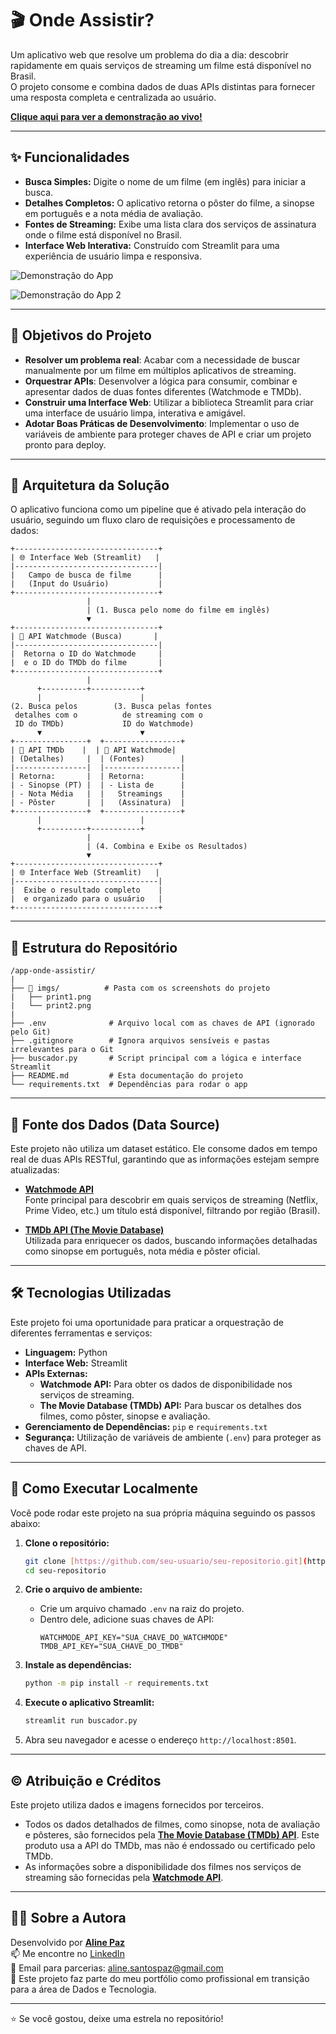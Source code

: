 # 🎬 Onde Assistir?

Um aplicativo web que resolve um problema do dia a dia: descobrir rapidamente em quais serviços de streaming um filme está disponível no Brasil.  
O projeto consome e combina dados de duas APIs distintas para fornecer uma resposta completa e centralizada ao usuário.

**[Clique aqui para ver a demonstração ao vivo!](https://onde-assistir.streamlit.app/)**

---

## ✨ Funcionalidades

* **Busca Simples:** Digite o nome de um filme (em inglês) para iniciar a busca.
* **Detalhes Completos:** O aplicativo retorna o pôster do filme, a sinopse em português e a nota média de avaliação.
* **Fontes de Streaming:** Exibe uma lista clara dos serviços de assinatura onde o filme está disponível no Brasil.
* **Interface Web Interativa:** Construído com Streamlit para uma experiência de usuário limpa e responsiva.

![Demonstração do App](imgs/print1.png)

![Demonstração do App 2](imgs/print2.png)

---

## 🎯 Objetivos do Projeto

- **Resolver um problema real**: Acabar com a necessidade de buscar manualmente por um filme em múltiplos aplicativos de streaming.
- **Orquestrar APIs**: Desenvolver a lógica para consumir, combinar e apresentar dados de duas fontes diferentes (Watchmode e TMDb).
- **Construir uma Interface Web**: Utilizar a biblioteca Streamlit para criar uma interface de usuário limpa, interativa e amigável.
- **Adotar Boas Práticas de Desenvolvimento**: Implementar o uso de variáveis de ambiente para proteger chaves de API e criar um projeto pronto para deploy.

---

## 🤖 Arquitetura da Solução

O aplicativo funciona como um pipeline que é ativado pela interação do usuário, seguindo um fluxo claro de requisições e processamento de dados:

```text
+--------------------------------+
| 🌐 Interface Web (Streamlit)   |
|--------------------------------|
|   Campo de busca de filme      |
|   (Input do Usuário)           |
+--------------------------------+
                 |
                 | (1. Busca pelo nome do filme em inglês)
                 ▼
+--------------------------------+
| 🤖 API Watchmode (Busca)       |
|--------------------------------|
|  Retorna o ID do Watchmode     |
|  e o ID do TMDb do filme       |
+--------------------------------+
                 |
      +----------+-----------+
      |                      |
(2. Busca pelos        (3. Busca pelas fontes
 detalhes com o          de streaming com o
 ID do TMDb)             ID do Watchmode)
      ▼                      ▼
+----------------+  +-----------------+
| 🤖 API TMDb    |  | 🤖 API Watchmode|
| (Detalhes)     |  | (Fontes)        |
|----------------|  |-----------------|
| Retorna:       |  | Retorna:        |
| - Sinopse (PT) |  | - Lista de      |
| - Nota Média   |  |   Streamings    |
| - Pôster       |  |   (Assinatura)  |
+----------------+  +-----------------+
      |                      |
      +----------+-----------+
                 |
                 | (4. Combina e Exibe os Resultados)
                 ▼
+--------------------------------+
| 🌐 Interface Web (Streamlit)   |
|--------------------------------|
|  Exibe o resultado completo    |
|  e organizado para o usuário   |
+--------------------------------+

```

---

## 📁 Estrutura do Repositório

```
/app-onde-assistir/
|
├── 📂 imgs/          # Pasta com os screenshots do projeto
|   ├── print1.png    
|   └── print2.png
|
├── .env              # Arquivo local com as chaves de API (ignorado pelo Git)
├── .gitignore        # Ignora arquivos sensíveis e pastas irrelevantes para o Git
├── buscador.py       # Script principal com a lógica e interface Streamlit
├── README.md         # Esta documentação do projeto
└── requirements.txt  # Dependências para rodar o app

```
---

## 📄 Fonte dos Dados (Data Source)

Este projeto não utiliza um dataset estático. Ele consome dados em tempo real de duas APIs RESTful, garantindo que as informações estejam sempre atualizadas:

- **[Watchmode API](https://watchmode.com/api/)**  
  Fonte principal para descobrir em quais serviços de streaming (Netflix, Prime Video, etc.) um título está disponível, filtrando por região (Brasil).

- **[TMDb API (The Movie Database)](https://developer.themoviedb.org/docs)**  
  Utilizada para enriquecer os dados, buscando informações detalhadas como sinopse em português, nota média e pôster oficial.
  
---

## 🛠️ Tecnologias Utilizadas

Este projeto foi uma oportunidade para praticar a orquestração de diferentes ferramentas e serviços:

* **Linguagem:** Python
* **Interface Web:** Streamlit
* **APIs Externas:**
    * **Watchmode API:** Para obter os dados de disponibilidade nos serviços de streaming.
    * **The Movie Database (TMDb) API:** Para buscar os detalhes dos filmes, como pôster, sinopse e avaliação.
* **Gerenciamento de Dependências:** `pip` e `requirements.txt`
* **Segurança:** Utilização de variáveis de ambiente (`.env`) para proteger as chaves de API.

---


## 🚀 Como Executar Localmente

Você pode rodar este projeto na sua própria máquina seguindo os passos abaixo:

1.  **Clone o repositório:**
    ```bash
    git clone [https://github.com/seu-usuario/seu-repositorio.git](https://github.com/seu-usuario/seu-repositorio.git)
    cd seu-repositorio
    ```

2.  **Crie o arquivo de ambiente:**
    * Crie um arquivo chamado `.env` na raiz do projeto.
    * Dentro dele, adicione suas chaves de API:
        ```
        WATCHMODE_API_KEY="SUA_CHAVE_DO_WATCHMODE"
        TMDB_API_KEY="SUA_CHAVE_DO_TMDB"
        ```

3.  **Instale as dependências:**
    ```bash
    python -m pip install -r requirements.txt
    ```

4.  **Execute o aplicativo Streamlit:**
    ```bash
    streamlit run buscador.py
    ```

5.  Abra seu navegador e acesse o endereço `http://localhost:8501`.

---

## ©️ Atribuição e Créditos

Este projeto utiliza dados e imagens fornecidos por terceiros.

* Todos os dados detalhados de filmes, como sinopse, nota de avaliação e pôsteres, são fornecidos pela **[The Movie Database (TMDb) API](https://www.themoviedb.org/)**. Este produto usa a API do TMDb, mas não é endossado ou certificado pelo TMDb.
* As informações sobre a disponibilidade dos filmes nos serviços de streaming são fornecidas pela **[Watchmode API](https://watchmode.com/)**.

---

## 👩‍💻 Sobre a Autora

Desenvolvido por **[Aline Paz](https://github.com/alinepax)**  
📫 Me encontre no [LinkedIn](https://www.linkedin.com/in/alinedapaz/)  
📧 Email para parcerias: aline.santospaz@gmail.com  
🎯 Este projeto faz parte do meu portfólio como profissional em transição para a área de Dados e Tecnologia.

---

⭐ Se você gostou, deixe uma estrela no repositório!
